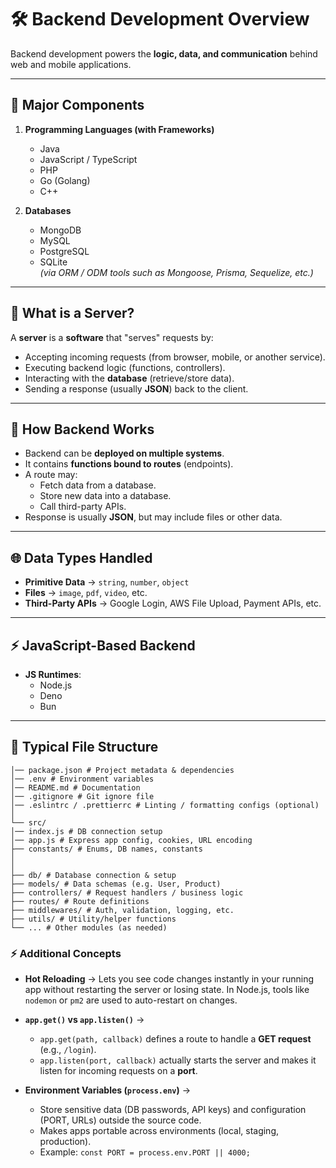 # 🛠️ Backend Development Overview

Backend development powers the **logic, data, and communication** behind web and mobile applications.

---

## 🔑 Major Components

1. **Programming Languages (with Frameworks)**
   - Java
   - JavaScript / TypeScript
   - PHP
   - Go (Golang)
   - C++

2. **Databases**
   - MongoDB
   - MySQL
   - PostgreSQL
   - SQLite  
   *(via ORM / ODM tools such as Mongoose, Prisma, Sequelize, etc.)*

---

## 📡 What is a Server?

A **server** is a **software** that "serves" requests by:  
- Accepting incoming requests (from browser, mobile, or another service).  
- Executing backend logic (functions, controllers).  
- Interacting with the **database** (retrieve/store data).  
- Sending a response (usually **JSON**) back to the client.  

---

## 🔄 How Backend Works

- Backend can be **deployed on multiple systems**.  
- It contains **functions bound to routes** (endpoints).  
- A route may:  
  - Fetch data from a database.  
  - Store new data into a database.  
  - Call third-party APIs.  
- Response is usually **JSON**, but may include files or other data.  

---

## 🌐 Data Types Handled

- **Primitive Data** → `string`, `number`, `object`  
- **Files** → `image`, `pdf`, `video`, etc.  
- **Third-Party APIs** → Google Login, AWS File Upload, Payment APIs, etc.  

---

## ⚡ JavaScript-Based Backend

- **JS Runtimes**:
  - Node.js
  - Deno
  - Bun  

---

## 📁 Typical File Structure

```project-root/
│── package.json # Project metadata & dependencies
│── .env # Environment variables
│── README.md # Documentation
│── .gitignore # Git ignore file
│── .eslintrc / .prettierrc # Linting / formatting configs (optional)
│
└── src/
│── index.js # DB connection setup
│── app.js # Express app config, cookies, URL encoding
├── constants/ # Enums, DB names, constants
│
│
├── db/ # Database connection & setup
├── models/ # Data schemas (e.g. User, Product)
├── controllers/ # Request handlers / business logic
├── routes/ # Route definitions
├── middlewares/ # Auth, validation, logging, etc.
├── utils/ # Utility/helper functions
└── ... # Other modules (as needed)
```

### ⚡ Additional Concepts

- **Hot Reloading** → Lets you see code changes instantly in your running app without restarting the server or losing state. In Node.js, tools like `nodemon` or `pm2` are used to auto-restart on changes.  

- **`app.get()` vs `app.listen()`** →  
  - `app.get(path, callback)` defines a route to handle a **GET request** (e.g., `/login`).  
  - `app.listen(port, callback)` actually starts the server and makes it listen for incoming requests on a **port**.  

- **Environment Variables (`process.env`)** →  
  - Store sensitive data (DB passwords, API keys) and configuration (PORT, URLs) outside the source code.  
  - Makes apps portable across environments (local, staging, production).  
  - Example: `const PORT = process.env.PORT || 4000;`
 
    
